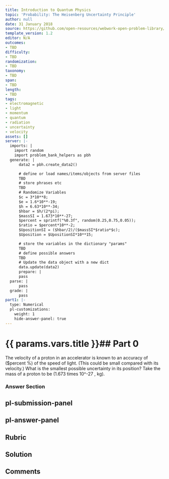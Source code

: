 ```yaml
---
title: Introduction to Quantum Physics
topic: 'Probability: The Heisenberg Uncertainty Principle'
author: null
date: 31 January 2018
source: https://github.com/open-resources/webwork-open-problem-library/tree/master/Contrib/BrockPhysics/College_Physics_Urone/29.Introduction_to_Quantum_Physics/29-07.Probability_The_Heisenberg_Uncertainty_Principle/NU_U17_29_07_004.pg
template_version: 1.2
editor: N/A
outcomes:
- TBD
difficulty:
- TBD
randomization:
- TBD
taxonomy:
- TBD
span:
- TBD
length:
- TBD
tags:
- electromagnetic
- light
- momentum
- quantum
- radiation
- uncertainty
- velocity
assets: []
server: |-
  imports: |
    import random
    import problem_bank_helpers as pbh
  generate: |
      data2 = pbh.create_data2()

      # define or load names/items/objects from server files
      TBD
      # store phrases etc
      TBD
      # Randomize Variables
      $c = 3*10**8;
      $e = 1.6*10**-19;
      $h = 6.63*10**-34;
      $hbar = $h/(2*pi);
      $massSI = 1.673*10**-27;
      $percent = sprintf("%0.3f", random(0.25,0.75,0.05));
      $ratio = $percent*10**-2;
      $UpositionSI = ($hbar/2)/($massSI*$ratio*$c);
      $Uposition = $UpositionSI*10**15;

      # store the variables in the dictionary "params"
      TBD
      # define possible answers
      TBD
      # Update the data object with a new dict
      data.update(data2)
      prepare: |
      pass
  parse: |
      pass
  grade: |
      pass
part1: |-
  type: Numerical
  pl-customizations:
    weight: 1
    hide-answer-panel: true
---
```


# {{ params.vars.title }}## Part 0 
The velocity of a proton in an accelerator is known to an accuracy of ($percent %) of the speed of light. (This could be small compared with its velocity.) What is the smallest possible uncertainty in its position? Take the mass of a proton to be (1.673 times 10^-27 , kg). 


### Answer Section 


## pl-submission-panel 


## pl-answer-panel 


## Rubric 


## Solution 


## Comments 


